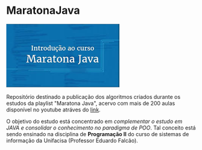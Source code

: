 # MaratonaJava

![](https://github.com/niverton-felipe/MaratonaJava/blob/master/img/capa-maratona-java.jpg)

Repositório destinado a publicação dos algoritmos criados durante os estudos da playlist "Maratona Java", acervo com mais de 200 aulas disponível no youtube atráves do 
[link](https://www.youtube.com/playlist?list=PL62G310vn6nHrMr1tFLNOYP_c73m6nAzL).

  O objetivo do estudo está concentrado em *complementar o estudo em JAVA e consolidar o conhecimento no paradigma de POO*. Tal conceito está sendo ensinado na disciplina de **Programação II** do curso de sistemas de informação da Unifacisa (Professor Eduardo Falcão).
